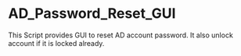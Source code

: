 # AD_Password_Reset_GUI
This Script provides GUI to reset AD account password. It also unlock account if it is locked already.
